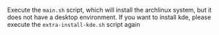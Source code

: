 Execute the `main.sh` script, which will install the archlinux system, but it does not have a desktop environment. If you want to install kde, please execute the `extra-install-kde.sh` script again
